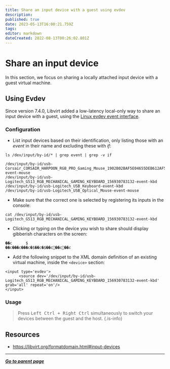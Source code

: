 ```yaml
---
title: Share an input device with a guest using evdev
description: 
published: true
date: 2023-05-13T16:00:21.759Z
tags: 
editor: markdown
dateCreated: 2022-08-13T00:26:02.801Z
---
```


# Share an input device

In this section, we focus on sharing a locally attached input device with a guest virtual machine.

## Using Evdev

Since version 7.4.0, Libvirt added a low-latency local-only way to share an input device with a guest, using the [Linux evdev event interface](https://www.kernel.org/doc/html/latest/input/input.html?highlight=evdev#evdev). 

### Configuration

- List input devices based on their identification, only listing those with an *event* in their name and excluding these with *if*: 

```
ls /dev/input/by-id/* | grep event | grep -v if
```

```
/dev/input/by-id/usb-Corsair_CORSAIR_HARPOON_RGB_PRO_Gaming_Mouse_1902B02BAF5E04655DEB612AF5001C05-event-mouse
/dev/input/by-id/usb-Logitech_G513_RGB_MECHANICAL_GAMING_KEYBOARD_156930783132-event-kbd
/dev/input/by-id/usb-Logitech_USB_Keyboard-event-kbd
/dev/input/by-id/usb-Logitech_USB_Optical_Mouse-event-mouse
```

- Make sure that the correct one is selected by registering its inputs in the console:

```
cat /dev/input/by-id/usb-Logitech_G513_RGB_MECHANICAL_GAMING_KEYBOARD_156930783132-event-kbd
```

- Clicking or typing on the device you wish to share should display gibberish characters on the screen:

```
��c      $
��c���c���c�$��c�$��c׏��c׏��c                                             
```    

- Add the following snippet to the XML domain definition of an existing virtual machine, inside the `<device>` section:

```
<input type='evdev'>
      <source dev='/dev/input/by-id/usb-Logitech_G513_RGB_MECHANICAL_GAMING_KEYBOARD_156930783132-event-kbd' grab='all' repeat='on'/>
</input>
```

### Usage

> Press <kbd>Left Ctrl + Right Ctrl</kbd> simultaneously to switch your devices between the guest and the host.
{.is-info}


## Resources

* https://libvirt.org/formatdomain.html#input-devices

---

*[**Go to parent page**](https://wiki.phyllo.me/)*